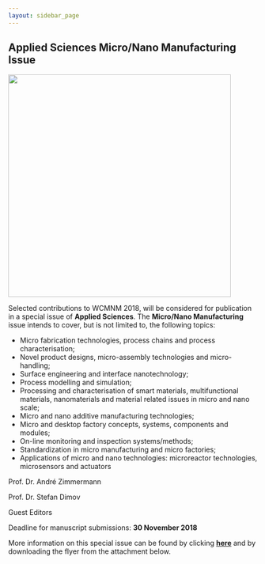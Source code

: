 ```yaml
---
layout: sidebar_page
---
```


## Applied Sciences Micro/Nano Manufacturing Issue

<img src="http://www.mdpi.com/img/journals/applsci-logo.png?1693b1ae19024e2e" width="450px">

Selected contributions to WCMNM 2018, will be considered for publication in a special issue of **Applied Sciences**. The **Micro/Nano Manufacturing** issue intends to cover, but is not limited to, the following topics: 

<ul>
    <li>Micro fabrication technologies, process chains and process characterisation;</li>
    <li>Novel product designs, micro-assembly technologies and micro-handling;</li>
    <li>Surface engineering and interface nanotechnology;</li>
    <li>Process modelling and simulation;</li>
    <li>Processing and characterisation of smart materials, multifunctional materials, nanomaterials and material related issues in micro and nano scale;</li>
    <li>Micro and nano additive manufacturing technologies;</li>
    <li>Micro and desktop factory concepts, systems, components and modules;</li>
    <li>On-line monitoring and inspection systems/methods;</li>
    <li>Standardization in micro manufacturing and micro factories;</li>
    <li>Applications of micro and nano technologies: microreactor technologies, microsensors and actuators</li>
</ul>


Prof. Dr. André Zimmermann

Prof. Dr. Stefan Dimov

Guest Editors

Deadline for manuscript submissions: **30 November 2018**

More information on this special issue can be found by clicking [**here**](http://www.mdpi.com/journal/applsci/special_issues/Micro-Nano_Manufacturing) and by downloading the flyer from the attachment below.
